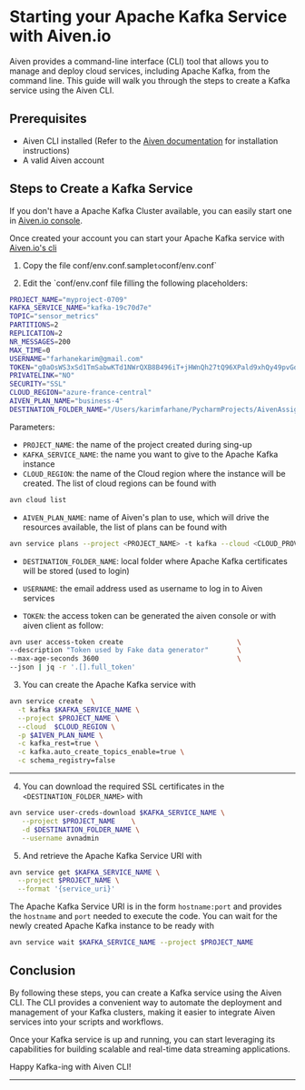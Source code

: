 # Starting your Apache Kafka Service with Aiven.io

Aiven provides a command-line interface (CLI) tool that allows you to manage and deploy cloud services, including Apache Kafka, from the command line. This guide will walk you through the steps to create a Kafka service using the Aiven CLI.

## Prerequisites

- Aiven CLI installed (Refer to the [Aiven documentation](https://docs.aiven.io/docs/tools/cli) for installation instructions)
- A valid Aiven account

## Steps to Create a Kafka Service
If you don't have a Apache Kafka Cluster available, you can easily start one in [Aiven.io console](https://console.aiven.io/signup?utm_source=github&utm_medium=organic&utm_campaign=blog_art&utm_content=post).

Once created your account you can start your Apache Kafka service with [Aiven.io's cli](https://github.com/aiven/aiven-client)

1. Copy the file conf/env.conf.sample` to `conf/env.conf`

2. Edit the `conf/env.conf file filling the following placeholders:
```bash
PROJECT_NAME="myproject-0709"
KAFKA_SERVICE_NAME="kafka-19c70d7e"
TOPIC="sensor_metrics"
PARTITIONS=2
REPLICATION=2
NR_MESSAGES=200
MAX_TIME=0
USERNAME="farhanekarim@gmail.com"
TOKEN="g0aOsWS3xSd1TmSabwKTd1NWrQXB8B496iT+jHWnQh27tQ96XPald9xhQy49pvGdNz7p+7stOtDUoCcvXL5Uwl4NAg8CdGo0zgDqTgfk3HLXQ24P4v0tHmosFdoMbSEcAJfXBc4Qc31iaEklv4eV2N0Il2/TGHgpJwjrHbNwKYAyRHTH7HltdVGQ5o/bpUzlfB19xtZLTQIMi6pW4vML3pBzufZFQI/3qlg364Rg7yjCuzFp+ZbGgY10j/vg5uhBKp2a0v4nKJLbzEz9+o7mmO/vl/CXb/RhMiwQhd3rTr8kyisHIepYj768IyaPp2ShdNxh/kw+FgB6Et+ON3xsgIScetXd1+8zrC6rNc+zY0b3UycoWw=="
PRIVATELINK="NO"
SECURITY="SSL"
CLOUD_REGION="azure-france-central"
AIVEN_PLAN_NAME="business-4"
DESTINATION_FOLDER_NAME="/Users/karimfarhane/PycharmProjects/AivenAssignement/kafkaCerts/SensorIoT/"
```

Parameters:
* `PROJECT_NAME`: the name of the project created during sing-up
* `KAFKA_SERVICE_NAME`: the name you want to give to the Apache Kafka instance
* `CLOUD_REGION`: the name of the Cloud region where the instance will be created. The list of cloud regions can be found
 with
```bash
avn cloud list
```
* `AIVEN_PLAN_NAME`: name of Aiven's plan to use, which will drive the resources available, the list of plans can be found with
```bash
avn service plans --project <PROJECT_NAME> -t kafka --cloud <CLOUD_PROVIDER>
```
* `DESTINATION_FOLDER_NAME`: local folder where Apache Kafka certificates will be stored (used to login)

* `USERNAME`: the email address used as username to log in to Aiven services
* `TOKEN`: the access token can be generated the aiven console or with aiven client as follow:
```bash
avn user access-token create                            \
--description "Token used by Fake data generator"       \
--max-age-seconds 3600                                  \
--json | jq -r '.[].full_token'
```


3. You can create the Apache Kafka service with

```bash
avn service create  \
  -t kafka $KAFKA_SERVICE_NAME \
  --project $PROJECT_NAME \
  --cloud  $CLOUD_REGION \
  -p $AIVEN_PLAN_NAME \
  -c kafka_rest=true \
  -c kafka.auto_create_topics_enable=true \
  -c schema_registry=false
```

---

4. You can download the required SSL certificates in the `<DESTINATION_FOLDER_NAME>` with

```bash
avn service user-creds-download $KAFKA_SERVICE_NAME \
   --project $PROJECT_NAME    \
   -d $DESTINATION_FOLDER_NAME \
   --username avnadmin
```

5. And retrieve the Apache Kafka Service URI with

```bash
avn service get $KAFKA_SERVICE_NAME \
  --project $PROJECT_NAME \
  --format '{service_uri}'
```

The Apache Kafka Service URI is in the form `hostname:port` and provides the `hostname` and `port` needed to execute the code.
You can wait for the newly created Apache Kafka instance to be ready with

```bash
avn service wait $KAFKA_SERVICE_NAME --project $PROJECT_NAME
````

## Conclusion

By following these steps, you can create a Kafka service using the Aiven CLI. The CLI provides a convenient way to automate the deployment and management of your Kafka clusters, making it easier to integrate Aiven services into your scripts and workflows.

Once your Kafka service is up and running, you can start leveraging its capabilities for building scalable and real-time data streaming applications.

Happy Kafka-ing with Aiven CLI!

---